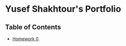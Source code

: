 # Yusef Shakhtour's Portfolio

## Table of Contents

- [Homework 0](https://github.ncsu.edu/engr-csc342/csc342-2024Spring-yfshakht/blob/main/Homework0/README.md).
